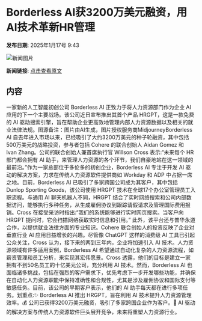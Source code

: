 # ​Borderless AI获3200万美元融资，用AI技术革新HR管理

**发布日期**: 2025年1月17号 9:43

![新闻图片](https://pic.chinaz.com/picmap/202305291455510902_2.jpg)

**新闻链接**: [点击查看原文](https://www.aibase.com/zh/news/14790)

## 内容

一家新的人工智能初创公司 Borderless AI 正致力于将人力资源部门作为企业 AI 应用的下一个主要战场。该公司近日宣布推出其首个产品 HRGPT，这是一款免费的 AI 驱动搜索引擎，旨在帮助企业更高效地管理内部人力资源数据以及相关的就业法律法规。图源备注：图片由AI生成，图片授权服务商MidjourneyBorderless AI 自去年进入市场以来，已经吸引了大约3200万美元的种子轮融资，其中包括500万美元的战略投资，参与者包括 Cohere 的联合创始人 Aidan Gomez 和 Ivan Zhang。公司的联合创始人兼首席执行官 Willson Cross 表示:“未来每个 HR 部门都会拥有 AI 助手，来管理人力资源的各个环节，我们自豪地站在这一领域的最前沿。”作为一家总部位于多伦多的初创企业，Borderless AI 专注于开发 AI 驱动的解决方案，力求在传统人力资源软件提供商如 Workday 和 ADP 中占据一席之地。目前，Borderless AI 已吸引了多家跨国公司成为其客户，其中包括 Dunlop Sporting Goods，该公司使用 HRGPT 技术在全球17个办公室管理员工入职流程。与通用 AI 聊天机器人不同，HRGPT 结合了实时网络搜索和公司内部数据访问，能够执行多种任务，从生成雇佣协议到跟踪请假请求及管理国际费用报销。Cross 在接受采访时指出:“我们的系统能够进行实时网页搜索。当客户向 HRGPT 提问时，它会扫描网络获取实时信息和引用。” 此外，该平台还与普华永道合作，以提供就业法律方面的专业知识。Cohere 联合创始人的投资反映了企业对垂直行业 AI 应用日益增长的兴趣。尽管像 ChatGPT 这样的消费级 AI 工具已引起公众关注，Cross 认为，接下来的两到三年内，企业将加速引入 AI 技术。人力资源领域有许多适用案例，Borderless AI 希望通过自动化复杂的人力资源流程，如薪资管理和员工分析，来实现其宏伟愿景。Cross 透露，他们的目标是建立一家拥有不到50名员工的十亿美元公司，充分利用 AI 技术。然而，Borderless AI 也面临诸多挑战，包括在强烈的客户需求下，优先考虑下一步开发哪些功能，并确保在自动化人力资源职能中保持准确性和合规性，尤其是涉及雇佣协议和国际支付等敏感任务。目前，该公司的早期客户表示，他们的 AI 助手每天都在进行多项任务。划重点:✨ Borderless AI 推出 HRGPT，旨在利用 AI 技术提升人力资源管理效率。💰 公司已获得3200万美元融资，吸引了多家跨国企业作为客户。🚀 AI 驱动的解决方案与传统人力资源软件巨头展开竞争，未来将重塑人力资源行业。
